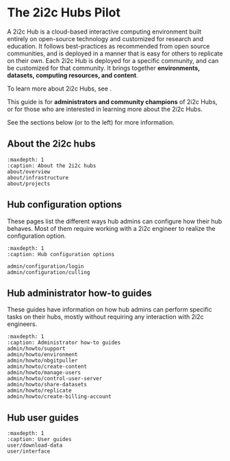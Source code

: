 # The 2i2c Hubs Pilot

A 2i2c Hub is a cloud-based interactive computing environment built entirely on open-source technology and customized for research and education.
It follows best-practices as recommended from open source communities, and is deployed in a manner that is easy for others to replicate on their own.
Each 2i2c Hub is deployed for a specific community, and can be customized for that community.
It brings together **environments, datasets, computing resources, and content**.

To learn more about 2i2c Hubs, see [](about-the-project).

This guide is for **administrators and community champions** of 2i2c Hubs, or for those who are interested in learning more about the 2i2c Hubs.

See the sections below (or to the left) for more information.

## About the 2i2c hubs

```{toctree}
:maxdepth: 1
:caption: About the 2i2c hubs
about/overview
about/infrastructure
about/projects
```

## Hub configuration options

These pages list the different ways hub admins can configure how
their hub behaves. Most of them require working with a 2i2c engineer
to realize the configuration option.

```{toctree}
:maxdepth: 1
:caption: Hub configuration options

admin/configuration/login
admin/configuration/culling
```

## Hub administrator how-to guides

These guides have information on how hub admins can perform specific
tasks on their hubs, mostly without requiring any interaction with
2i2c engineers.

```{toctree}
:maxdepth: 1
:caption: Administrator how-to guides
admin/howto/support
admin/howto/environment
admin/howto/nbgitpuller
admin/howto/create-content
admin/howto/manage-users
admin/howto/control-user-server
admin/howto/share-datasets
admin/howto/replicate
admin/howto/create-billing-account

```

## Hub user guides

```{toctree}
:maxdepth: 1
:caption: User guides
user/download-data
user/interface
```
